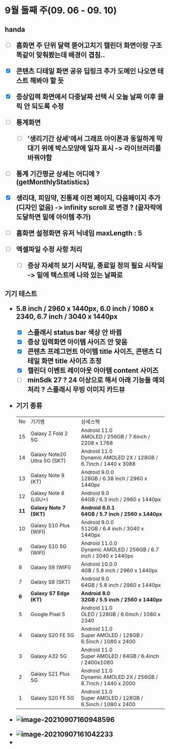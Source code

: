 <h1>9월 둘째 주(09. 06 - 09. 10)




<h2> handa

- [ ] 홈화면 주 단위 달력 뜯어고치기
  캘린더 화면이랑 구조 똑같이 맞춰봤는데 배경이 겹침..
- [x] 콘텐츠 디테일 화면 공유 딥링크 추가
  도메인 나오면 테스트 해봐야 할 듯
- [x] 증상입력 화면에서 다중날짜 선택 시 오늘 날짜 이후 클릭 안 되도록 수정


- [ ] 통계화면
  - [ ] '생리기간 상세'에서 그래프 아이폰과 동일하게 막대기 위에 박스모양에 일자 표시
    -> 라이브러리를 바꿔야함
- [ ] 통계 기간평균 상세는 어디에 ? (getMonthlyStatistics)
- [x] 생리대, 피임약, 진통제 이전 페이지, 다음페이지 추가(디자인 없음)
  -> infinity scroll 로 변경 ? (끝자락에 도달하면 밑에 아이템 추가)
- [ ] 홈화면 설정화면 유저 닉네임 maxLength : 5
- [ ] 엑셀파일 수정 사항 처리

  - [ ] 증상 자세히 보기 시작일, 종료일 정의 필요
    시작일 -> 밑에 텍스트에 나와 있는 날짜로





<h2> 기기 테스트

- 5.8 inch / 2960 x 1440px,  6.0 inch / 1080 x 2340,  6.7 inch / 3040 x 1440px

  - [x] 스플래시 status bar 색상 안 바뀜
  - [x] 증상 입력화면 아이템 사이즈 안 맞음
  - [x] 콘텐츠 프레그먼트 아이템 title 사이즈, 콘텐츠 디테일 화면 title 사이즈 조정
  - [x] 캘린더 이벤트 레이아웃 아아템 content 사이즈
  - [ ] minSdk 27 ? 24 이상으로 해서 아래 기능들 예외처리 ?
    스플래시 무빙 이미지
    카드뷰

- 기기 종류

  |        |                              |                                                              |
  | :----- | :--------------------------- | :----------------------------------------------------------- |
  | No     | 기기명                       | 상세스팩                                                     |
  | 15     | Galaxy Z Fold 2 5G           | Android 11.0<br/>AMOLED / 256GB / 7.6inch / 2208 x 1768      |
  | 14     | Galaxy Note20 Ultra 5G (SKT) | Android 11.0<br/>Dynamic AMOLED 2X / 128GB / 6.7inch / 1440 x 3088 |
  | 13     | Galaxy Note 9 (KT)           | Android 9.0.0<br/>128GB / 6.38 inch / 2960 x 1440px          |
  | 12     | Galaxy Note 8 (LGU+)         | Android 9.0<br/>64GB / 6.3 inch / 2960 x 1440px              |
  | **11** | **Galaxy Note 7 (SKT)**      | **Android 6.0.1<br/>64GB / 5.7 inch / 2560 x 1440px**        |
  | 10     | Galaxy S10 Plus (WIFI)       | Android 9.0.0<br/>512GB / 6.4 inch / 3040 x 1440px           |
  | 9      | Galaxy S10 5G (WIFI)         | Android 11.0.0<br/>Dynamic AMOLED / 256GB / 6.7 inch / 3040 x 1440px |
  | 8      | Galaxy S9 (WIFI)             | Android 10.0.0<br/>4GB / 5.8 inch / 2960 x 1440px            |
  | 7      | Galaxy S8 (SKT)              | Android 9.0<br/>64GB / 5.8 inch / 2960 x 1440px              |
  | **6**  | **Galaxy S7 Edge (KT)**      | **Android 8.0<br/>32GB / 5.5 inch / 2560 x 1440px**          |
  | 5      | Google Pixel 5               | Android 11.0<br/>OLED / 128GB / 6.0inch / 1080 x 2340        |
  | 4      | Galaxy S20 FE 5G             | Android 11.0<br/>Super AMOLED / 128GB / 6.5inch / 1080 x 2400 |
  | 3      | Galaxy A32 5G                | Android 11.0<br/>Super AMOLED / 64GB / 6.4inch / 2400x1080   |
  | 2      | Galaxy S21 Plus 5G           | Android 11.0<br/>Dynamic AMOLED 2X / 256GB / 6.7inch / 1440 x 2000 |
  | 1      | Galaxy S20 FE 5G             | Android 11.0<br/>Super AMOLED / 128GB / 6.5inch / 1080 x 2400 |

- ![image-20210907160948596](C:\Users\dawui\AppData\Roaming\Typora\typora-user-images\image-20210907160948596.png)

- <img src="C:\Users\dawui\AppData\Roaming\Typora\typora-user-images\image-20210907161042233.png" alt="image-20210907161042233" style="zoom:100%;" />

- 